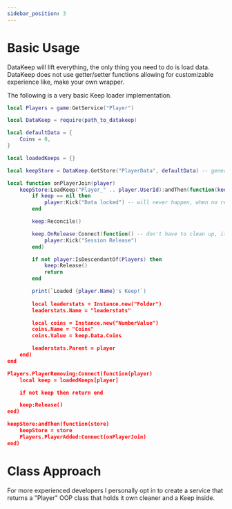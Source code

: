 ```yaml
---
sidebar_position: 3
---
```


# Basic Usage

DataKeep will lift everything, the only thing you need to do is load data. DataKeep does not use getter/setter functions allowing for customizable experience like, make your own wrapper.

The following is a very basic Keep loader implementation.

```lua
local Players = game:GetService("Player")

local DataKeep = require(path_to_datakeep)

local defaultData = {
    Coins = 0,
}

local loadedKeeps = {}

local keepStore = DataKeep.GetStore("PlayerData", defaultData) -- generally you can just :awaitValue() I just want to showcase Promises to those unfamiliar

local function onPlayerJoin(player)
    keepStore:LoadKeep("Player_" .. player.UserId):andThen(function(keep)
        if keep == nil then
            player:Kick("Data locked") -- will never happen, when no releaseHandler is passed it default steals from the locked session
        end

        keep:Reconcile()

        keep.OnRelease:Connect(function() -- don't have to clean up, it cleans up internally.
            player:Kick("Session Release")
        end)

        if not player:IsDescendantOf(Players) then
            keep:Release()
            return
        end

        print(`Loaded {player.Name}'s Keep!`)
            
        local leaderstats = Instance.new("Folder")
        leaderstats.Name = "leaderstats"

        local coins = Instance.new("NumberValue")
        coins.Name = "Coins"
        coins.Value = keep.Data.Coins

        leaderstats.Parent = player
    end)
end

Players.PlayerRemoving:Connect(function(player)
    local keep = loadedKeeps[player]

    if not keep then return end

    keep:Release()
end)

keepStore:andThen(function(store)
    keepStore = store
    Players.PlayerAdded:Connect(onPlayerJoin)
end)
```

# Class Approach

For more experienced developers I personally opt in to create a service that returns a "Player" OOP class that holds it own cleaner and a Keep inside.
